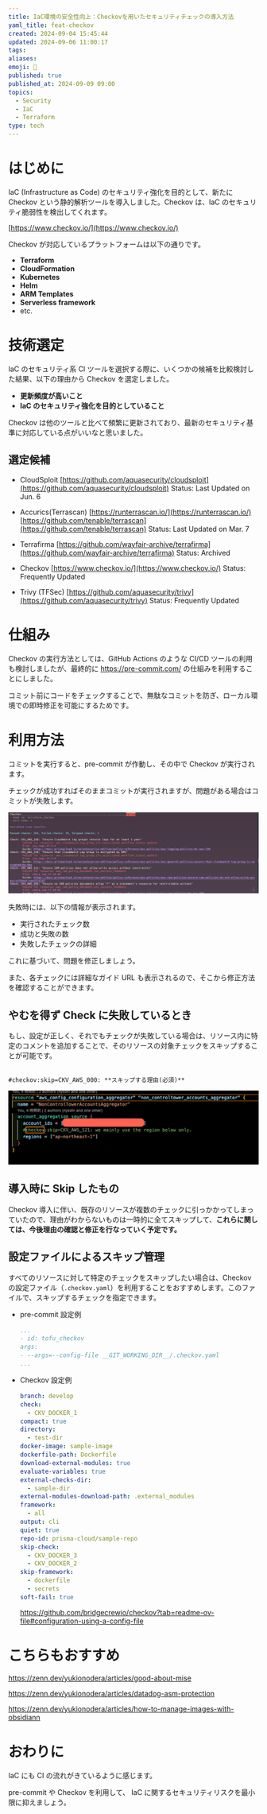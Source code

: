 ```yaml
---
title: IaC環境の安全性向上：Checkovを用いたセキュリティチェックの導入方法
yaml_title: feat-checkov
created: 2024-09-04 15:45:44
updated: 2024-09-06 11:00:17
tags: 
aliases: 
emoji: 🌟
published: true
published_at: 2024-09-09 09:00
topics:
  - Security
  - IaC
  - Terraform
type: tech
---
```

# はじめに

IaC (Infrastructure as Code) のセキュリティ強化を目的として、新たに Checkov という静的解析ツールを導入しました。Checkov は、IaC のセキュリティ脆弱性を検出してくれます。

[https://www.checkov.io/](https://www.checkov.io/)

Checkov が対応しているプラットフォームは以下の通りです。

- **Terraform**
- **CloudFormation**
- **Kubernetes**
- **Helm**
- **ARM Templates**
- **Serverless framework**
- etc.
# 技術選定

IaC のセキュリティ系 CI ツールを選択する際に、いくつかの候補を比較検討した結果、以下の理由から Checkov を選定しました。

- **更新頻度が高いこと**
- **IaC のセキュリティ強化を目的としていること**

Checkov は他のツールと比べて頻繁に更新されており、最新のセキュリティ基準に対応している点がいいなと思いました。

## 選定候補

- CloudSploit
    [https://github.com/aquasecurity/cloudsploit](https://github.com/aquasecurity/cloudsploit)
    Status: Last Updated on Jun. 6
    
- Accurics(Terrascan)
    [https://runterrascan.io/](https://runterrascan.io/)
    [https://github.com/tenable/terrascan](https://github.com/tenable/terrascan)
    Status: Last Updated on Mar. 7
    
- Terrafirma
    [https://github.com/wayfair-archive/terrafirma](https://github.com/wayfair-archive/terrafirma)
    Status: Archived
    
- Checkov
    [https://www.checkov.io/](https://www.checkov.io/)
    Status: Frequently Updated
- Trivy (TFSec)
    [https://github.com/aquasecurity/trivy](https://github.com/aquasecurity/trivy)
    Status: Frequently Updated

# 仕組み

Checkov の実行方法としては、GitHub Actions のような CI/CD ツールの利用も検討しましたが、最終的に https://pre-commit.com/ の仕組みを利用することにしました。

コミット前にコードをチェックすることで、無駄なコミットを防ぎ、ローカル環境での即時修正を可能にするためです。

# 利用方法

コミットを実行すると、pre-commit が作動し、その中で Checkov が実行されます。

チェックが成功すればそのままコミットが実行されますが、問題がある場合はコミットが失敗します。

![](/images/feat-checkov-20240906103628.png)

失敗時には、以下の情報が表示されます。

- 実行されたチェック数
- 成功と失敗の数
- 失敗したチェックの詳細

これに基づいて、問題を修正しましょう。

また、各チェックには詳細なガイド URL も表示されるので、そこから修正方法を確認することができます。

## やむを得ず Check に失敗しているとき

もし、設定が正しく、それでもチェックが失敗している場合は、リソース内に特定のコメントを追加することで、そのリソースの対象チェックをスキップすることが可能です。

```hcl

#checkov:skip=CKV_AWS_000: **スキップする理由(必須)**
```

![](/images/e3f86fd577d09be88b9d62eb6e4e16e7_MD5.jpeg)

## 導入時に Skip したもの

Checkov 導入に伴い、既存のリソースが複数のチェックに引っかかってしまっていたので、理由がわからないものは一時的に全てスキップして、**これらに関しては、今後理由の確認と修正を行なっていく予定です。**

## 設定ファイルによるスキップ管理

すべてのリソースに対して特定のチェックをスキップしたい場合は、Checkov の設定ファイル（`.checkov.yaml`）を利用することをおすすめします。このファイルで、スキップするチェックを指定できます。

- pre-commit 設定例
	```yaml
	...
	- id: tofu_checkov
	args:
	- --args=--config-file __GIT_WORKING_DIR__/.checkov.yaml
	...
	```

- Checkov 設定例
	```.checkov.yaml
	branch: develop
	check:
	  - CKV_DOCKER_1
	compact: true
	directory:
	  - test-dir
	docker-image: sample-image
	dockerfile-path: Dockerfile
	download-external-modules: true
	evaluate-variables: true
	external-checks-dir:
	  - sample-dir
	external-modules-download-path: .external_modules
	framework:
	  - all 
	output: cli 
	quiet: true 
	repo-id: prisma-cloud/sample-repo 
	skip-check: 
	  - CKV_DOCKER_3 
	  - CKV_DOCKER_2 
	skip-framework:
	  - dockerfile
	  - secrets
	soft-fail: true
	```

	https://github.com/bridgecrewio/checkov?tab=readme-ov-file#configuration-using-a-config-file

# こちらもおすすめ

https://zenn.dev/yukionodera/articles/good-about-mise

https://zenn.dev/yukionodera/articles/datadog-asm-protection

https://zenn.dev/yukionodera/articles/how-to-manage-images-with-obsidiann

# おわりに

 IaC にも CI の流れがきているように感じます。

pre-commit や Checkov を利用して、 IaC に関するセキュリティリスクを最小限に抑えましょう。
